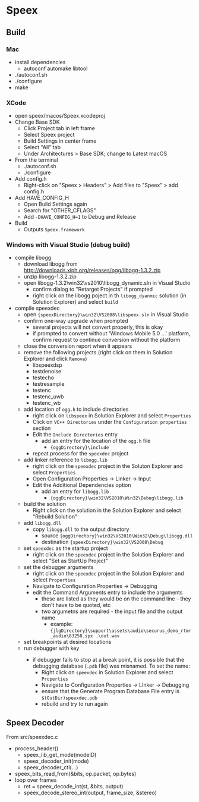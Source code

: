 # Speex

## Build

### Mac

* install dependencies
	* autoconf automake libtool
* ./autoconf.sh
* ./configure
* make

### XCode

* open speex/macos/Speex.xcodeproj
* Change Base SDK
	* Click Project tab in left frame
	* Select Speex project
	* Build Settings in center frame
	* Select "All" tab
	* Under Architectures > Base SDK; change to Latest macOS
* From the terminal
	* ./autoconf.sh
	* ./configure
* Add config.h
	* Right-click on "Speex > Headers" > Add files to "Speex" > add config.h
* Add HAVE_CONFIG_H
	* Open Build Settings again
	* Search for "OTHER_CFLAGS"
	* Add `-DHAVE_CONFIG_H=1` to Debug and Release
* Build
	* Outputs `Speex.framework`

### Windows with Visual Studio (debug build)

* compile libogg
	* download libogg from http://downloads.xiph.org/releases/ogg/libogg-1.3.2.zip
	* unzip libogg-1.3.2.zip
	* open libogg-1.3.2\win32\vs2010\libogg_dynamic.sln in Visual Studio
		* confirm dialog to "Retarget Projects" if prompted
		* right click on the libogg poject in th `libogg_dyanmic` solution (in Solution Explorer) and select `build`
* compile speexdec
	* open `{speexDirectory}\win32\VS2008\libspeex.sln` in Visual Studio
	* confirm one-way upgrade when prompted
		* several projects will not convert properly, this is okay
		* if prompted to convert without 'Windows Mobile 5.0 ...' platform, confirm request to continue conversion without the platform
	* close the conversion report when it appears
	* remove the following projects (right click on them in Solution Explorer and click `Remove`)
		* libspeexdsp
		* testdenoise
		* testecho
		* testresample
		* testenc
		* testenc_uwb
		* testenc_wb
	* add location of `ogg.h` to include directories
		* right click on `libspeex` in Solution Explorer and select `Properties`
		* Click on `VC++ Directories` under the `Configuration properties` section
		* Edit the `Include Directories` entry
			* add an entry for the location of the `ogg.h` file
				* `{oggDirectory}\include`
		* repeat process for the `speexdec` project
	* add linker reference to `libogg.lib`
		* right click on the `speexdec` project in the Soluton Explorer and select `Properties`
		* Open Configuration Properties -> Linker -> Input
		* Edit the Additional Dependencies option
			* add an entry for `libogg.lib`
				* `{oggDirectory}\win32\VS2010\Win32\Debug\libogg.lib`
	* build the solution
		* Right click on the solution in the Solution Explorer and select "Rebuild Solution"
	* add `libogg.dll`
		* copy `libogg.dll` to the output directory
			* source `{oggDirectory}\win32\VS2010\Win32\Debug\libogg.dll`
			* destination `{speexDirectory}\win32\VS2008\Debug`
	* set `speexdec` as the startup project
		* right click on the `speexdec` project in the Solution Explorer and select "Set as StartUp Project"
	* set the debugger arguments
		* right click on the `speexdec` project in the Solution Explorer and select `Properties`
		* Navigate to Configuration Properties -> Debugging
		* edit the Command Arguments entry to include the arguments
			* these are listed as they would be on the command line - they don't have to be quoted, etc
			* two argumetns are required - the input file and the output name
				* example: `{jlgDirectory}\support\assets\audio\securus_demo_rtmr_audio\83258.spx .\out.wav`
	* set breakpoints at desired locations
	* run debugger with <F5> key
		* if debugger fails to stop at a break point, it is possible that the debugging database (`.pdb` file) was misnamed. To set the name:
			* Right click on `speexdec` in Solution Explorer and select `Properties`
			* Navigate to Configuration Properties -> LInker -> Debugging
			* ensure that the Generate Program Database File entry is `$(OutDir)speexdec.pdb`
			* rebuild and try to run again

## Speex Decoder

From src/speexdec.c

* process_header()
	* speex_lib_get_mode(modeID)
	* speex_decoder_init(mode)
	* speex_decoder_ctl(...)
* speex_bits_read_from(&bits, op.packet, op.bytes)
* loop over frames
	* ret = speex_decode_int(st, &bits, output)
	* speex_decode_stereo_int(output, frame_size, &stereo)
